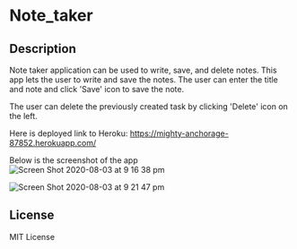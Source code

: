 # Note_taker

## Description
Note taker application can be used to write, save, and delete notes. This app lets the user to write and save the notes. The user can enter the title and note and click 'Save' icon to save the note.

 The user can delete the previously created task by clicking 'Delete' icon on the left. 


Here is deployed link to Heroku: https://mighty-anchorage-87852.herokuapp.com/

Below is the screenshot of the app
![Screen Shot 2020-08-03 at 9 16 38 pm](https://user-images.githubusercontent.com/65053335/89177990-fb57c000-d5cf-11ea-9f72-52d01ea47243.png)

![Screen Shot 2020-08-03 at 9 21 47 pm](https://user-images.githubusercontent.com/65053335/89177997-fdba1a00-d5cf-11ea-9105-037c99cfee20.png)


## License
MIT License